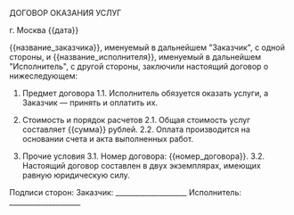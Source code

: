 ДОГОВОР ОКАЗАНИЯ УСЛУГ

г. Москва
{{дата}}

{{название_заказчика}}, именуемый в дальнейшем "Заказчик", с одной стороны, и
{{название_исполнителя}}, именуемый в дальнейшем "Исполнитель", с другой стороны, заключили настоящий договор о нижеследующем:

1. Предмет договора
1.1. Исполнитель обязуется оказать услуги, а Заказчик — принять и оплатить их.

2. Стоимость и порядок расчетов
2.1. Общая стоимость услуг составляет {{сумма}} рублей.
2.2. Оплата производится на основании счета и акта выполненных работ.

3. Прочие условия
3.1. Номер договора: {{номер_договора}}.
3.2. Настоящий договор составлен в двух экземплярах, имеющих равную юридическую силу.

Подписи сторон:
Заказчик: ____________________
Исполнитель: ____________________